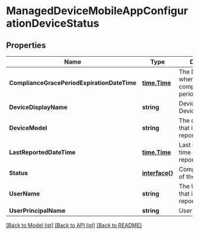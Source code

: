 # ManagedDeviceMobileAppConfigurationDeviceStatus

## Properties

Name | Type | Description | Notes
------------ | ------------- | ------------- | -------------
**ComplianceGracePeriodExpirationDateTime** | [**time.Time**](time.Time.md) | The DateTime when device compliance grace period expires | [optional] 
**DeviceDisplayName** | **string** | Device name of the DevicePolicyStatus. | [optional] 
**DeviceModel** | **string** | The device model that is being reported | [optional] 
**LastReportedDateTime** | [**time.Time**](time.Time.md) | Last modified date time of the policy report. | [optional] 
**Status** | [**interface{}**](.md) | Compliance status of the policy report. | [optional] 
**UserName** | **string** | The User Name that is being reported | [optional] 
**UserPrincipalName** | **string** | UserPrincipalName. | [optional] 

[[Back to Model list]](../README.md#documentation-for-models) [[Back to API list]](../README.md#documentation-for-api-endpoints) [[Back to README]](../README.md)


